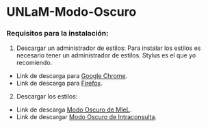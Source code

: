 # UNLaM-Modo-Oscuro
### Requisitos para la instalación:
1. Descargar un administrador de estilos:
Para instalar los estilos es necesario tener un administrador de estilos. Stylus es el que yo recomiendo.
* Link de descarga para [Google Chrome](https://chrome.google.com/webstore/detail/stylus/clngdbkpkpeebahjckkjfobafhncgmne?hl=en).
* Link de descarga para [Firefox](https://addons.mozilla.org/en-US/firefox/addon/styl-us/).
2. Descargar los estilos:
* Link de descarga [Modo Oscuro de MIeL](https://raw.githubusercontent.com/mngomezz/UNLaM-Modo-Oscuro/master/Dark_MIeL.user.css).
* Link de descargar [Modo Oscuro de Intraconsulta](https://githubusercontent.com/mngomezz/UNLaM-Modo-Oscuro/master/Dark_Intraconsulta.user.css).
